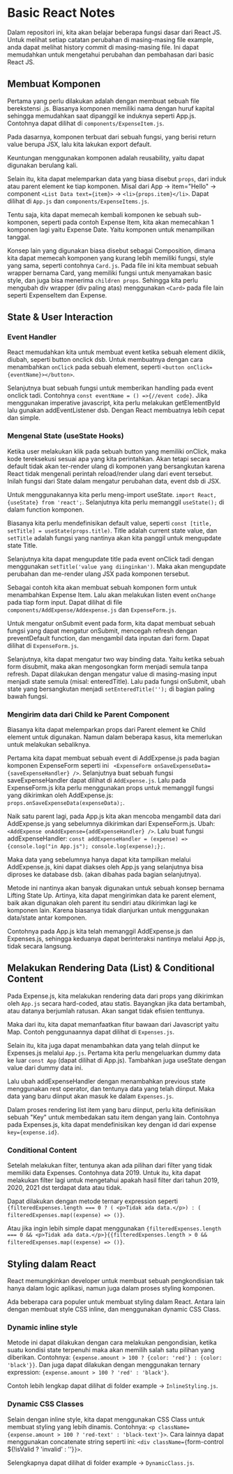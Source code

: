 # Basic React Notes

Dalam repositori ini, kita akan belajar beberapa fungsi dasar dari React JS. Untuk melihat setiap catatan perubahan di masing-masing file example, anda dapat melihat history commit di masing-masing file. Ini dapat memudahkan untuk mengetahui perubahan dan pembahasan dari basic React JS.

## Membuat Komponen

Pertama yang perlu dilakukan adalah dengan membuat sebuah file berekstensi .js. Biasanya komponen memiliki nama dengan huruf kapital sehingga memudahkan saat dipanggil ke induknya seperti App.js. Contohnya dapat dilihat di `components/ExpenseItem.js`.

Pada dasarnya, komponen terbuat dari sebuah fungsi, yang berisi return value berupa JSX, lalu kita lakukan export default.

Keuntungan menggunakan komponen adalah reusability, yaitu dapat digunakan berulang kali.

Selain itu, kita dapat melemparkan data yang biasa disebut `props`, dari induk atau parent element ke tiap komponen. Misal dari App -> item="Hello" -> component `<List Data text={item}>` -> `<li>{props.item}</li>`. Dapat dilihat di `App.js` dan `components/ExpenseItems.js`.

Tentu saja, kita dapat memecah kembali komponen ke sebuah sub-komponen, seperti pada contoh Expense Item, kita akan memecahkan 1 komponen lagi yaitu Expense Date. Yaitu komponen untuk menampilkan tanggal.

Konsep lain yang digunakan biasa disebut sebagai Composition, dimana kita dapat memecah komponen yang kurang lebih memiliki fungsi, style yang sama, seperti contohnya `Card.js`.
Pada file ini kita membuat sebuah wrapper bernama Card, yang memiliki fungsi untuk menyamakan basic style, dan juga bisa menerima `children props`. Sehingga kita perlu mengubah div wrapper (div paling atas) menggunakan `<Card>` pada file lain seperti ExpenseItem dan Expense.

## State & User Interaction

### Event Handler

React memudahkan kita untuk membuat event ketika sebuah element diklik, diubah, seperti button onclick dsb. Untuk membuatnya dengan cara menambahkan `onClick` pada sebuah element, seperti `<button onClick={eventName}></button>`.

Selanjutnya buat sebuah fungsi untuk memberikan handling pada event onclick tadi. Contohnya `const eventName = () =>{//event code}`. Jika menggunakan imperative javascript, kita perlu melakukan getElementById lalu gunakan addEventListener dsb. Dengan React membuatnya lebih cepat dan simple.

### Mengenal State (useState Hooks)

Ketika user melakukan klik pada sebuah button yang memiliki onClick, maka kode tereksekusi sesuai apa yang kita perintahkan. Akan tetapi secara default tidak akan ter-render ulang di komponen yang bersangkutan karena React tidak mengenali perintah reload/render ulang dari event tersebut. Inilah fungsi dari State dalam mengatur perubahan data, event dsb di JSX.

Untuk menggunakannya kita perlu meng-import useState. `import React, {useState} from 'react';`. Selanjutnya kita perlu memanggil `useState();` di dalam function komponen.

Biasanya kita perlu mendefinisikan default value, seperti `const [title, setTitle] = useState(props.title)`. Title adalah current state value, dan `setTitle` adalah fungsi yang nantinya akan kita panggil untuk mengupdate state Title.

Selanjutnya kita dapat mengupdate title pada event onClick tadi dengan menggunakan `setTitle('value yang diinginkan')`. Maka akan mengupdate perubahan dan me-render ulang JSX pada komponen tersebut.

Sebagai contoh kita akan membuat sebuah komponen form untuk menambahkan Expense Item. Lalu akan melakukan listen event `onChange` pada tiap form input. Dapat dilihat di file `components/AddExpense/Addexpense.js` dan `ExpenseForm.js`.

Untuk mengatur onSubmit event pada form, kita dapat membuat sebuah fungsi yang dapat mengatur onSubmit, mencegah refresh dengan preventDefault function, dan mengambil data inputan dari form. Dapat dilihat di `ExpenseForm.js`.

Selanjutnya, kita dapat mengatur two way binding data. Yaitu ketika sebuah form disubmit, maka akan mengosongkan form menjadi semula tanpa refresh. Dapat dilakukan dengan mengatur value di masing-masing input menjadi state semula (misal: enteredTitle). Lalu pada fungsi onSubmit, ubah state yang bersangkutan menjadi `setEnteredTitle('');` di bagian paling bawah fungsi.

### Mengirim data dari Child ke Parent Component

Biasanya kita dapat melemparkan props dari Parent element ke Child element untuk digunakan. Namun dalam beberapa kasus, kita memerlukan untuk melakukan sebaliknya.

Pertama kita dapat membuat sebuah event di AddExpense.js pada bagian komponen ExpenseForm seperti ini ` <ExpenseForm onSaveExpenseData={saveExpenseHandler} />`. Selanjutnya buat sebuah fungsi saveExpenseHandler dapat dilihat di `AddExpense.js`. Lalu pada ExpenseForm.js kita perlu menggunakan props untuk memanggil fungsi yang dikirimkan oleh AddExpense.js: `props.onSaveExpenseData(expenseData);`.

Naik satu parent lagi, pada App.js kita akan mencoba mengambil data dari AddExpense.js yang sebelumnya dikirimkan dari ExpenseForm.js. Ubah: `<AddExpense onAddExpense={addExpenseHandler} />`. Lalu buat fungsi addExpenseHandler: `const addExpenseHandler = (expense) => {console.log("in App.js"); console.log(expense);};`.

Maka data yang sebelumnya hanya dapat kita tampilkan melalui AddExpense.js, kini dapat diakses oleh App.js yang selanjutnya bisa diproses ke database dsb. (akan dibahas pada bagian selanjutnya).

Metode ini nantinya akan banyak digunakan untuk sebuah konsep bernama Lifting State Up. Artinya, kita dapat mengirimkan data ke parent element, baik akan digunakan oleh parent itu sendiri atau dikirimkan lagi ke komponen lain. Karena biasanya tidak dianjurkan untuk menggunakan data/state antar komponen.

Contohnya pada App.js kita telah memanggil AddExpense.js dan Expenses.js, sehingga keduanya dapat berinteraksi nantinya melalui App.js, tidak secara langsung.

## Melakukan Rendering Data (List) & Conditional Content

Pada Expense.js, kita melakukan rendering data dari props yang dikirimkan oleh `App.js` secara hard-coded, atau statis. Bayangkan jika data bertambah, atau datanya berjumlah ratusan. Akan sangat tidak efisien tenttunya.

Maka dari itu, kita dapat memanfaatkan fitur bawaan dari Javascript yaitu Map. Contoh penggunaannya dapat dilihat di `Expenses.js`.

Selain itu, kita juga dapat menambahkan data yang telah diinput ke Expenses.js melalui `App.js`. Pertama kita perlu mengeluarkan dummy data ke luar `const App` (dapat dilihat di App.js). Tambahkan juga useState dengan value dari dummy data ini.

Lalu ubah addExpenseHandler dengan menambahkan previous state menggunakan rest operator, dan tentunya data yang telah diinput. Maka data yang baru diinput akan masuk ke dalam `Expenses.js`.

Dalam proses rendering list item yang baru diinput, perlu kita definisikan sebuah "Key" untuk membedakan satu item dengan yang lain. Contohnya pada Expenses.js, kita dapat mendefinisikan key dengan id dari expense `key={expense.id}`.

### Conditional Content

Setelah melakukan filter, tentunya akan ada pilihan dari filter yang tidak memiliki data Expenses. Contohnya data 2019. Untuk itu, kita dapat melakukan filter lagi untuk mengetahui apakah hasil filter dari tahun 2019, 2020, 2021 dst terdapat data atau tidak.

Dapat dilakukan dengan metode ternary expression seperti `{filteredExpenses.length === 0 ? ( <p>Tidak ada data.</p>) : ( filteredExpenses.map((expense) => ()}`.

Atau jika ingin lebih simple dapat menggunakan `{filteredExpenses.length === 0 && <p>Tidak ada data.</p>}{{filteredExpenses.length > 0 && filteredExpenses.map((expense) => ()}`.

## Styling dalam React

React memungkinkan developer untuk membuat sebuah pengkondisian tak hanya dalam logic aplikasi, namun juga dalam proses styling komponen.

Ada beberapa cara populer untuk membuat styling dalam React. Antara lain dengan membuat style CSS inline, dan menggunakan dynamic CSS Class.

### Dynamic inline style

Metode ini dapat dilakukan dengan cara melakukan pengondisian, ketika suatu kondisi state terpenuhi maka akan memilih salah satu pilihan yang diberikan. Contohnya: `{expense.amount > 100 ? {color: 'red'} : {color: 'black'}}`. Dan juga dapat dilakukan dengan menggunakan ternary expression: `{expense.amount > 100 ? 'red' : 'black'}`.

Contoh lebih lengkap dapat dilihat di folder example -> `InlineStyling.js`.

### Dynamic CSS Classes

Selain dengan inline style, kita dapat menggunakan CSS Class untuk membuat styling yang lebih dinamis. Contohnya: `<p className={expense.amount > 100 ? 'red-text' : 'black-text'}>`. Cara lainnya dapat menggunakan concatenate string seperti ini: `<div className={`form-control ${!isValid ? 'invalid' : ''}`}>`.

Selengkapnya dapat dilihat di folder example -> `DynamicClass.js`.
